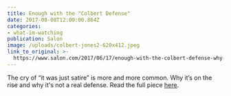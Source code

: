 ```yaml
---
title: Enough with the "Colbert Defense"
date: 2017-08-08T12:00:00.864Z
categories: 
- what-im-watching
publication: Salon
image: /uploads/colbert-jones2-620x412.jpeg
link_to_original: >-
  https://www.salon.com/2017/06/17/enough-with-the-colbert-defense-why-criminals-bigots-and-jerks-cry-satire-when-exposed/
---
```



The cry of “it was just satire” is more and more common. Why it’s on the rise and why it's not a real defense. Read the full piece [here](https://www.salon.com/2017/06/17/enough-with-the-colbert-defense-why-criminals-bigots-and-jerks-cry-satire-when-exposed/).